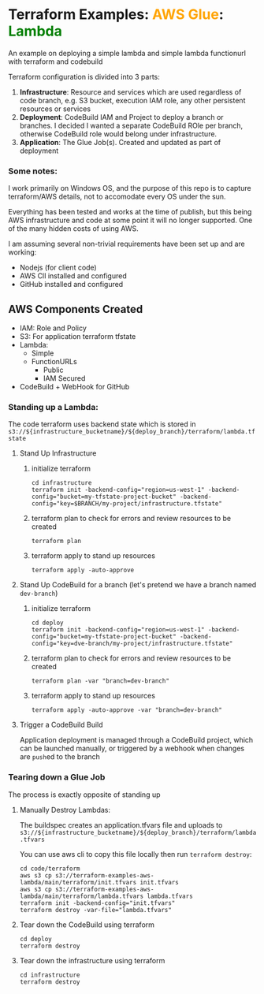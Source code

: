 # Terraform Examples: <span style="color: orange">AWS Glue</span>: <span style="color: green">Lambda<span/>

An example on deploying a simple lambda and simple lambda functionurl with terraform and codebuild

Terraform configuration is divided into 3 parts:
1. **Infrastructure**: Resource and services which are used regardless of code branch, e.g. S3 bucket, execution IAM role, any other persistent resources or services
2. **Deployment**: CodeBuild IAM and Project to deploy a branch or branches. I decided I wanted a separate CodeBuild ROle per branch, otherwise CodeBuild role would belong under infrastructure.
3. **Application**: The Glue Job(s). Created and updated as part of deployment

### Some notes:

I work primarily on Windows OS, and the purpose of this repo is to capture terraform/AWS details, not to accomodate every OS under the sun. 

Everything has been tested and works at the time of publish, but this being AWS infrastructure and code at some point it will no longer supported. One of the many hidden costs of using AWS.    

I am assuming several non-trivial requirements have been set up and are working:
* Nodejs (for client code)
* AWS ClI installed and configured
* GitHub installed and configured

## AWS Components Created

* IAM: Role and Policy
* S3: For application terraform tfstate
* Lambda: 
  * Simple
  * FunctionURLs 
    * Public
    * IAM Secured 
* CodeBuild + WebHook for GitHub

### Standing up a Lambda:

The code terraform uses backend state which is stored in `s3://${infrastructure_bucketname}/${deploy_branch}/terraform/lambda.tfstate`

1. Stand Up Infrastructure
    1. initialize terraform
       ```shell
       cd infrastructure
       terraform init -backend-config="region=us-west-1" -backend-config="bucket=my-tfstate-project-bucket" -backend-config="key=$BRANCH/my-project/infrastructure.tfstate"
       ```
    2. terraform plan to check for errors and review resources to be created
       ```shell
       terraform plan
       ``` 
    3. terraform apply to stand up resources
       ```shell
       terraform apply -auto-approve
       ```
2. Stand Up CodeBuild for a branch (let's pretend we have a branch named `dev-branch`)
    1. initialize terraform
       ```shell
       cd deploy
       terraform init -backend-config="region=us-west-1" -backend-config="bucket=my-tfstate-project-bucket" -backend-config="key=dve-branch/my-project/infrastructure.tfstate"
       ```
    2. terraform plan to check for errors and review resources to be created
       ```shell
       terraform plan -var "branch=dev-branch"
       ```
    3. terraform apply to stand up resources
       ```shell
       terraform apply -auto-approve -var "branch=dev-branch"
       ```
3. Trigger a CodeBuild Build

    Application deployment is managed through a CodeBuild project, which can be launched manually, or triggered by a webhook when changes are `push`ed to the branch

### Tearing down a Glue Job

The process is exactly opposite of standing up

1. Manually Destroy Lambdas:

    The buildspec creates an application.tfvars file and uploads to `s3://${infrastructure_bucketname}/${deploy_branch}/terraform/lambda.tfvars`

    You can use aws cli to copy this file locally then run `terraform destroy`:
    ```shell
    cd code/terraform
    aws s3 cp s3://terraform-examples-aws-lambda/main/terraform/init.tfvars init.tfvars
    aws s3 cp s3://terraform-examples-aws-lambda/main/terraform/lambda.tfvars lambda.tfvars
    terraform init -backend-config="init.tfvars" 
    terraform destroy -var-file="lambda.tfvars"
    ```

2. Tear down the CodeBuild using terraform

    ```shell
    cd deploy
    terraform destroy
    ```

3. Tear down the infrastructure using terraform

    ```shell
    cd infrastructure
    terraform destroy
    ```